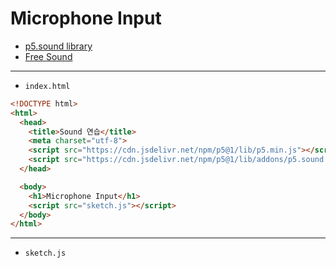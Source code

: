 # Microphone Input

- [p5.sound library](https://p5js.org/reference/#/libraries/p5.sound)
- [Free Sound](https://freesound.org/)

---
 
- `index.html`

```html
<!DOCTYPE html>
<html>
  <head>
    <title>Sound 연습</title>
    <meta charset="utf-8">
    <script src="https://cdn.jsdelivr.net/npm/p5@1/lib/p5.min.js"></script>
    <script src="https://cdn.jsdelivr.net/npm/p5@1/lib/addons/p5.sound.min.js"></script>
  </head>

  <body>
    <h1>Microphone Input</h1>
    <script src="sketch.js"></script>
  </body>
</html>
```

---

- `sketch.js`

```javascript

```



